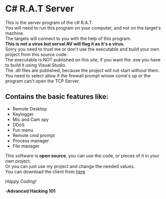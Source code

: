# C\# R.A.T Server
This is the server program of the c# R.A.T.  
You will need to run this program on your computer, and not on the target's machine.  
The targets will connect to you with the help of this program.  
**This is not a virus but serval AV will flag it as it's a virus.**  
Sorry you need to trust me or don't use the executable and build your own project from this source code.  
The executable is NOT published on this site, if you want the .exe you have to build it using Visual Studio.  
The .dll files are published, because the project will not start without them.  
You need to select allow if the firewall prompt winow come's up or the program can't open the TCP Server.  

## Contains the basic features like:  
- Remote Desktop
- Keylogger
- Mic and Cam spy
- DDoS
- Fun menu
- Remote cmd prompt
- Process manager
- File manager  

This software is **open source**, you can use the code, or pieces of it in your own project.  
Or you can just use my project and change the needed values.  
You can download the client from [here](https://github.com/AdvancedHacker101/C-Sharp-R.A.T-Client)

*Happy Coding!*  

**\-Advanced Hacking 101**
